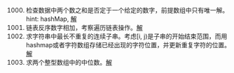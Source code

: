 

1000. 检查数据中两个数之和是否定于一个给定的数字，前提数组中只有唯一解。hint: hashMap, [解](./1000_two_sum/two_sum.go)
1001. 链表反序数字相加，考察遍历链表操作。[解](./1001_addTwoNum/main.go)
1002. 求字符串中最长不重复的连续子串。考虑[i, j)是子串的开始结束范围，而用hashmap或者字符数组存储已经出现的字符位置，并更新重复字符的位置。[解](./1002_longestSubString/main.go)
1003. 求两个整型数组中的中位数。[解](./1003_medianOfTwoArray/main.go)
